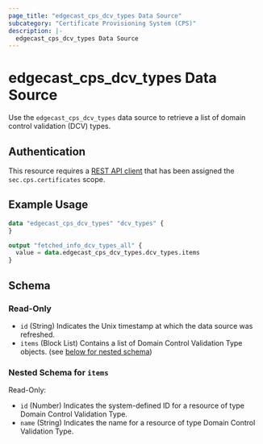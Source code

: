 ```yaml
---
page_title: "edgecast_cps_dcv_types Data Source"
subcategory: "Certificate Provisioning System (CPS)"
description: |-
  edgecast_cps_dcv_types Data Source
---
```


# edgecast_cps_dcv_types Data Source

Use the `edgecast_cps_dcv_types` data source to retrieve a list of domain control validation (DCV) types.

## Authentication

This resource requires a [REST API client](../guides/authentication#rest-api-oauth-20-client-credentials) that has been assigned the `sec.cps.certificates` scope.

## Example Usage

```terraform
data "edgecast_cps_dcv_types" "dcv_types" {
}

output "fetched_info_dcv_types_all" {
  value = data.edgecast_cps_dcv_types.dcv_types.items
}
```

<!-- schema generated by tfplugindocs -->
## Schema

### Read-Only

- `id` (String) Indicates the Unix timestamp at which the data source was refreshed.
- `items` (Block List) Contains a list of Domain Control Validation Type objects. (see [below for nested schema](#nestedblock--items))

<a id="nestedblock--items"></a>
### Nested Schema for `items`

Read-Only:

- `id` (Number) Indicates the system-defined ID for a resource of type Domain Control Validation Type.
- `name` (String) Indicates the name for a resource of type Domain Control Validation Type.
